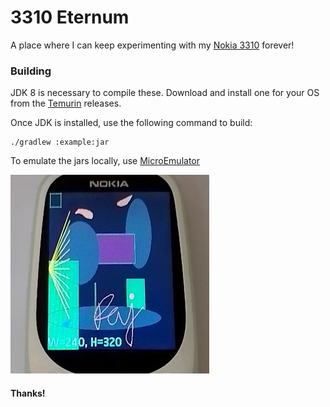 3310 Eternum
===

A place where I can keep experimenting with my 
[Nokia 3310](https://lpcwiki.miraheze.org/wiki/Nokia_3310_(2017)) forever!

### Building

JDK 8 is necessary to compile these. Download and install one for your OS from the
[Temurin](https://adoptium.net/temurin/releases/?version=8&package=jdk) releases.

Once JDK is installed, use the following command to build:

```shell
./gradlew :example:jar
```

To emulate the jars locally, use [MicroEmulator](https://sourceforge.net/projects/microemulator/)

![real example](/env/example.jpg)

#### Thanks!
